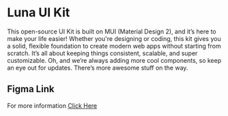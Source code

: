 # Luna UI Kit

This open-source UI Kit is built on MUI (Material Design 2), and it’s here to make your life easier! Whether you're designing or coding, this kit gives you a solid, flexible foundation to create modern web apps without starting from scratch. It’s all about keeping things consistent, scalable, and super customizable. Oh, and we’re always adding more cool components, so keep an eye out for updates. There’s more awesome stuff on the way.

## Figma Link

For more information [Click Here](https://www.figma.com/community/file/1480151487044683226/luna-ui-kit)
